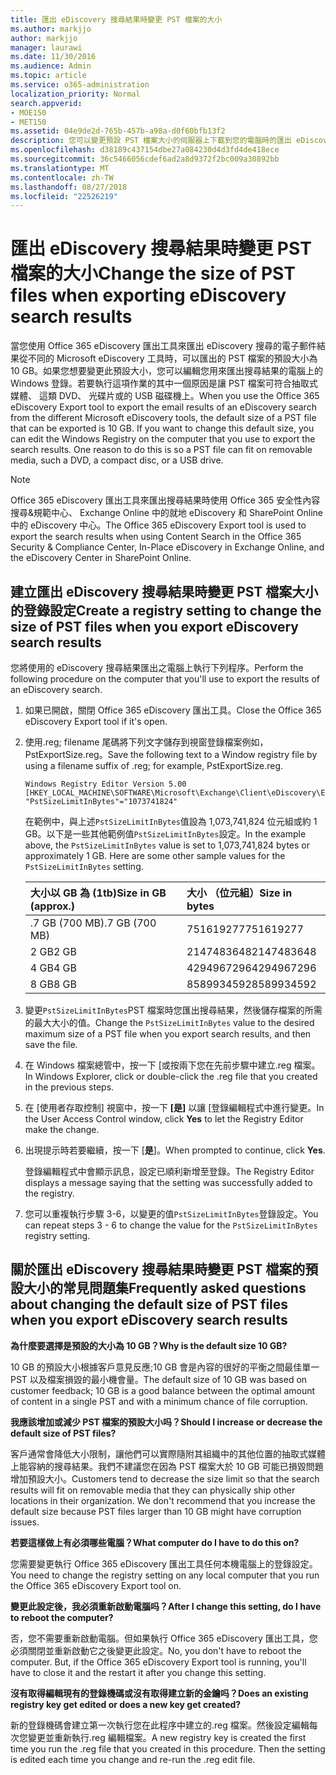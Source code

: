```yaml
---
title: 匯出 eDiscovery 搜尋結果時變更 PST 檔案的大小
ms.author: markjjo
author: markjjo
manager: laurawi
ms.date: 11/30/2016
ms.audience: Admin
ms.topic: article
ms.service: o365-administration
localization_priority: Normal
search.appverid:
- MOE150
- MET150
ms.assetid: 04e9de2d-765b-457b-a98a-d0f60bfb13f2
description: 您可以變更預設 PST 檔案大小的伺服器上下載到您的電腦時的匯出 eDiscovery 搜尋結果。
ms.openlocfilehash: d38189c437154dbe27a084230d4d3fd4de418ece
ms.sourcegitcommit: 36c5466056cdef6ad2a8d9372f2bc009a30892bb
ms.translationtype: MT
ms.contentlocale: zh-TW
ms.lasthandoff: 08/27/2018
ms.locfileid: "22526219"
---
```

# <a name="change-the-size-of-pst-files-when-exporting-ediscovery-search-results"></a><span data-ttu-id="c232b-103">匯出 eDiscovery 搜尋結果時變更 PST 檔案的大小</span><span class="sxs-lookup"><span data-stu-id="c232b-103">Change the size of PST files when exporting eDiscovery search results</span></span>

<span data-ttu-id="c232b-p101">當您使用 Office 365 eDiscovery 匯出工具來匯出 eDiscovery 搜尋的電子郵件結果從不同的 Microsoft eDiscovery 工具時，可以匯出的 PST 檔案的預設大小為 10 GB。如果您想要變更此預設大小，您可以編輯您用來匯出搜尋結果的電腦上的 Windows 登錄。若要執行這項作業的其中一個原因是讓 PST 檔案可符合抽取式媒體、 這類 DVD、 光碟片或的 USB 磁碟機上。</span><span class="sxs-lookup"><span data-stu-id="c232b-p101">When you use the Office 365 eDiscovery Export tool to export the email results of an eDiscovery search from the different Microsoft eDiscovery tools, the default size of a PST file that can be exported is 10 GB. If you want to change this default size, you can edit the Windows Registry on the computer that you use to export the search results. One reason to do this is so a PST file can fit on removable media, such a DVD, a compact disc, or a USB drive.</span></span> 
  
> [!NOTE]
>  <span data-ttu-id="c232b-107">Office 365 eDiscovery 匯出工具來匯出搜尋結果時使用 Office 365 安全性內容搜尋&amp;規範中心、 Exchange Online 中的就地 eDiscovery 和 SharePoint Online 中的 eDiscovery 中心。</span><span class="sxs-lookup"><span data-stu-id="c232b-107">The Office 365 eDiscovery Export tool is used to export the search results when using Content Search in the Office 365 Security &amp; Compliance Center, In-Place eDiscovery in Exchange Online, and the eDiscovery Center in SharePoint Online.</span></span> 
  
## <a name="create-a-registry-setting-to-change-the-size-of-pst-files-when-you-export-ediscovery-search-results"></a><span data-ttu-id="c232b-108">建立匯出 eDiscovery 搜尋結果時變更 PST 檔案大小的登錄設定</span><span class="sxs-lookup"><span data-stu-id="c232b-108">Create a registry setting to change the size of PST files when you export eDiscovery search results</span></span>

<span data-ttu-id="c232b-109">您將使用的 eDiscovery 搜尋結果匯出之電腦上執行下列程序。</span><span class="sxs-lookup"><span data-stu-id="c232b-109">Perform the following procedure on the computer that you'll use to export the results of an eDiscovery search.</span></span>
  
1. <span data-ttu-id="c232b-110">如果已開啟，關閉 Office 365 eDiscovery 匯出工具。</span><span class="sxs-lookup"><span data-stu-id="c232b-110">Close the Office 365 eDiscovery Export tool if it's open.</span></span> 
    
2. <span data-ttu-id="c232b-111">使用.reg; filename 尾碼將下列文字儲存到視窗登錄檔案例如，PstExportSize.reg。</span><span class="sxs-lookup"><span data-stu-id="c232b-111">Save the following text to a Window registry file by using a filename suffix of .reg; for example, PstExportSize.reg.</span></span> 
    
    ```
    Windows Registry Editor Version 5.00
    [HKEY_LOCAL_MACHINE\SOFTWARE\Microsoft\Exchange\Client\eDiscovery\ExportTool]
    "PstSizeLimitInBytes"="1073741824"
    ```

    <span data-ttu-id="c232b-p102">在範例中，與上述`PstSizeLimitInBytes`值設為 1,073,741,824 位元組或約 1 GB。以下是一些其他範例值`PstSizeLimitInBytes`設定。</span><span class="sxs-lookup"><span data-stu-id="c232b-p102">In the example above, the  `PstSizeLimitInBytes` value is set to 1,073,741,824 bytes or approximately 1 GB. Here are some other sample values for the  `PstSizeLimitInBytes` setting.</span></span> 
    
    |<span data-ttu-id="c232b-114">**大小以 GB 為 (1tb)**</span><span class="sxs-lookup"><span data-stu-id="c232b-114">**Size in GB (approx.)**</span></span>|<span data-ttu-id="c232b-115">**大小 （位元組）**</span><span class="sxs-lookup"><span data-stu-id="c232b-115">**Size in bytes**</span></span>|
    |:-----|:-----|
    |<span data-ttu-id="c232b-116">.7 GB (700 MB)</span><span class="sxs-lookup"><span data-stu-id="c232b-116">.7 GB (700 MB)</span></span>  <br/> |<span data-ttu-id="c232b-117">751619277</span><span class="sxs-lookup"><span data-stu-id="c232b-117">751619277</span></span>  <br/> |
    |<span data-ttu-id="c232b-118">2 GB</span><span class="sxs-lookup"><span data-stu-id="c232b-118">2 GB</span></span>  <br/> |<span data-ttu-id="c232b-119">2147483648</span><span class="sxs-lookup"><span data-stu-id="c232b-119">2147483648</span></span>  <br/> |
    |<span data-ttu-id="c232b-120">4 GB</span><span class="sxs-lookup"><span data-stu-id="c232b-120">4 GB</span></span>  <br/> |<span data-ttu-id="c232b-121">4294967296</span><span class="sxs-lookup"><span data-stu-id="c232b-121">4294967296</span></span>  <br/> |
    |<span data-ttu-id="c232b-122">8 GB</span><span class="sxs-lookup"><span data-stu-id="c232b-122">8 GB</span></span>  <br/> |<span data-ttu-id="c232b-123">8589934592</span><span class="sxs-lookup"><span data-stu-id="c232b-123">8589934592</span></span>  <br/> |
   
3. <span data-ttu-id="c232b-124">變更`PstSizeLimitInBytes`PST 檔案時您匯出搜尋結果，然後儲存檔案的所需的最大大小的值。</span><span class="sxs-lookup"><span data-stu-id="c232b-124">Change the `PstSizeLimitInBytes` value to the desired maximum size of a PST file when you export search results, and then save the file.</span></span> 
    
4. <span data-ttu-id="c232b-125">在 Windows 檔案總管中，按一下 [或按兩下您在先前步驟中建立.reg 檔案。</span><span class="sxs-lookup"><span data-stu-id="c232b-125">In Windows Explorer, click or double-click the .reg file that you created in the previous steps.</span></span>
    
5. <span data-ttu-id="c232b-126">在 [使用者存取控制] 視窗中，按一下 **[是]** 以讓 [登錄編輯程式中進行變更。</span><span class="sxs-lookup"><span data-stu-id="c232b-126">In the User Access Control window, click **Yes** to let the Registry Editor make the change.</span></span> 
    
6. <span data-ttu-id="c232b-127">出現提示時若要繼續，按一下 [**是**]。</span><span class="sxs-lookup"><span data-stu-id="c232b-127">When prompted to continue, click **Yes**.</span></span>
    
    <span data-ttu-id="c232b-128">登錄編輯程式中會顯示訊息，設定已順利新增至登錄。</span><span class="sxs-lookup"><span data-stu-id="c232b-128">The Registry Editor displays a message saying that the setting was successfully added to the registry.</span></span>
    
7. <span data-ttu-id="c232b-129">您可以重複執行步驟 3-6，以變更的值`PstSizeLimitInBytes`登錄設定。</span><span class="sxs-lookup"><span data-stu-id="c232b-129">You can repeat steps 3 - 6 to change the value for the  `PstSizeLimitInBytes` registry setting.</span></span> 
  
## <a name="frequently-asked-questions-about-changing-the-default-size-of-pst-files-when-you-export-ediscovery-search-results"></a><span data-ttu-id="c232b-130">關於匯出 eDiscovery 搜尋結果時變更 PST 檔案的預設大小的常見問題集</span><span class="sxs-lookup"><span data-stu-id="c232b-130">Frequently asked questions about changing the default size of PST files when you export eDiscovery search results</span></span>

 <span data-ttu-id="c232b-131">**為什麼要選擇是預設的大小為 10 GB？**</span><span class="sxs-lookup"><span data-stu-id="c232b-131">**Why is the default size 10 GB?**</span></span>
  
<span data-ttu-id="c232b-132">10 GB 的預設大小根據客戶意見反應;10 GB 會是內容的很好的平衡之間最佳單一 PST 以及檔案損毀的最小機會量。</span><span class="sxs-lookup"><span data-stu-id="c232b-132">The default size of 10 GB was based on customer feedback; 10 GB is a good balance between the optimal amount of content in a single PST and with a minimum chance of file corruption.</span></span>
  
 <span data-ttu-id="c232b-133">**我應該增加或減少 PST 檔案的預設大小吗？**</span><span class="sxs-lookup"><span data-stu-id="c232b-133">**Should I increase or decrease the default size of PST files?**</span></span>
  
<span data-ttu-id="c232b-p103">客戶通常會降低大小限制，讓他們可以實際隨附其組織中的其他位置的抽取式媒體上能容納的搜尋結果。我們不建議您在因為 PST 檔案大於 10 GB 可能已損毀問題增加預設大小。</span><span class="sxs-lookup"><span data-stu-id="c232b-p103">Customers tend to decrease the size limit so that the search results will fit on removable media that they can physically ship other locations in their organization. We don't recommend that you increase the default size because PST files larger than 10 GB might have corruption issues.</span></span>
  
 <span data-ttu-id="c232b-136">**若要這樣做上有必須哪些電腦？**</span><span class="sxs-lookup"><span data-stu-id="c232b-136">**What computer do I have to do this on?**</span></span>
  
<span data-ttu-id="c232b-137">您需要變更執行 Office 365 eDiscovery 匯出工具任何本機電腦上的登錄設定。</span><span class="sxs-lookup"><span data-stu-id="c232b-137">You need to change the registry setting on any local computer that you run the Office 365 eDiscovery Export tool on.</span></span>
  
 <span data-ttu-id="c232b-138">**變更此設定後，我必須重新啟動電腦吗？**</span><span class="sxs-lookup"><span data-stu-id="c232b-138">**After I change this setting, do I have to reboot the computer?**</span></span>
  
<span data-ttu-id="c232b-p104">否，您不需要重新啟動電腦。但如果執行 Office 365 eDiscovery 匯出工具，您必須關閉並重新啟動它之後變更此設定。</span><span class="sxs-lookup"><span data-stu-id="c232b-p104">No, you don't have to reboot the computer. But, if the Office 365 eDiscovery Export tool is running, you'll have to close it and the restart it after you change this setting.</span></span>
  
 <span data-ttu-id="c232b-141">**沒有取得編輯現有的登錄機碼或沒有取得建立新的金鑰吗？**</span><span class="sxs-lookup"><span data-stu-id="c232b-141">**Does an existing registry key get edited or does a new key get created?**</span></span>
  
<span data-ttu-id="c232b-p105">新的登錄機碼會建立第一次執行您在此程序中建立的.reg 檔案。然後設定編輯每次您變更並重新執行.reg 編輯檔案。</span><span class="sxs-lookup"><span data-stu-id="c232b-p105">A new registry key is created the first time you run the .reg file that you created in this procedure. Then the setting is edited each time you change and re-run the .reg edit file.</span></span>
